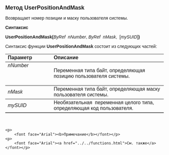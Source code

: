 ﻿<html>
<head>
<title>UserPositionAndMask</title>
    <style type="text/css">
        .style1
        {
            font-family: Arial;
        }
    </style>
</head>

<body>

<p><font size="4" face="Arial"><strong>Метод UserPositionAndMask</strong></font></p>

<p><font face="Arial">Возвращает номер позиции и маску пользователя системы.</font></p>

<p><font face="Arial"><b>Синтаксис</b></font></p>

<p><span class="style1"><strong>UserPositionAndMask</strong></span><font face="Arial"><strong>(</strong><em>ByRef&nbsp; 
    nNumber</em>,<em> ByRef&nbsp; nMask</em>,&nbsp; [<em>mySUID</em>]<strong>)</strong></font></p>

<p><font face="Arial">Синтаксис функции <span class="style1"><strong>
    UserPositionAndMask </strong></span>состоит из следующих частей:</font></p>

<table border="1" cellPadding="5" cols="2" frame="below" rules="rows">
<TBODY>
  <tr vAlign="top">
    <td class="label" width="29%"><font face="Arial"><b>Параметр</b></font></td>
    <td class="label" width="71%"><font face="Arial"><strong>Описание</strong></font></td>
  </tr>
  <tr vAlign="top">
    <td width="29%"><em><font face="Arial">nNumber</font></em></td>
    <td width="71%">
        <p>
            <font face="Arial">Переменная типа байт, определяющая позицию пользователя 
            системы. </font></p>
      </td>
  </tr>
  <tr>
    <td width="29%"><font face="Arial"><em>nMask</em></font></td>
    <td width="71%"><font face="Arial">Переменная типа байт, определяющая маску 
        пользователя системы. </font></td>
  </tr>
    <tr>
    <td width="29%"><font face="Arial"><em>mySUID</em></font></td>
    <td width="71%"><font face="Arial">Необязательная&nbsp; переменная целого типа, 
        определяющая код пользователя.</font></td>
    </tr>
  </table>

<p class="label">&nbsp;</p>

    <p>
        <font face="Arial"><b>Примечание</b></font></p>
    <p>
        <font face="Arial"><a href="../../functions.html">См. также</a></font></p>

</body>
</html>
